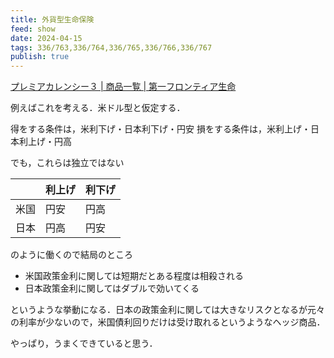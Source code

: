 ```yaml
---
title: 外貨型生命保険
feed: show
date: 2024-04-15
tags: 336/763,336/764,336/765,336/766,336/767
publish: true
---
```

[プレミアカレンシー３ \| 商品一覧 \| 第一フロンティア生命](https://www.d-frontier-life.co.jp/products/product.html?product=164&agency=90)

例えばこれを考える．米ドル型と仮定する．

得をする条件は，米利下げ・日本利下げ・円安
損をする条件は，米利上げ・日本利上げ・円高

でも，これらは独立ではない

|     | 利上げ | 利下げ |
| :-- | :-- | :-- |
| 米国  | 円安  | 円高  |
| 日本  | 円高  | 円安  |

のように働くので結局のところ
- 米国政策金利に関しては短期だとある程度は相殺される
- 日本政策金利に関してはダブルで効いてくる

というような挙動になる．日本の政策金利に関しては大きなリスクとなるが元々の利率が少ないので，米国債利回りだけは受け取れるというようなヘッジ商品．

やっぱり，うまくできていると思う．
